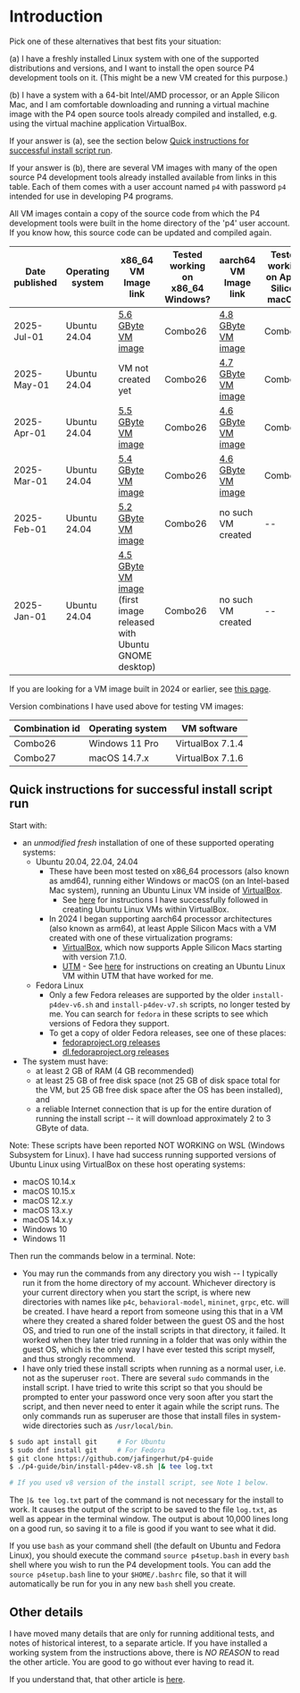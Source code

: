 # Introduction

Pick one of these alternatives that best fits your situation:

(a) I have a freshly installed Linux system with one of the supported
    distributions and versions, and I want to install the open source
    P4 development tools on it.  (This might be a new VM created for
    this purpose.)

(b) I have a system with a 64-bit Intel/AMD processor, or an Apple
    Silicon Mac, and I am comfortable downloading and running a
    virtual machine image with the P4 open source tools already
    compiled and installed, e.g. using the virtual machine application
    VirtualBox.

If your answer is (a), see the section below [Quick instructions for
successful install script
run](#quick-instructions-for-successful-install-script-run).

If your answer is (b), there are several VM images with many of the
open source P4 development tools already installed available from
links in this table.  Each of them comes with a user account named
`p4` with password `p4` intended for use in developing P4 programs.

All VM images contain a copy of the source code from which the P4
development tools were built in the home directory of the 'p4'
user account.  If you know how, this source code can be updated and
compiled again.

| Date published | Operating system | x86_64 VM Image link | Tested working on x86_64 Windows? | aarch64 VM Image link | Tested working on Apple Silicon macOS? |
| -------------- | ---------------- | -------------------- | --------------------- | ------------------------ | -------------------------- |
| 2025-Jul-01 | Ubuntu 24.04 | [5.6 GByte VM image](https://drive.google.com/file/d/1MIhUZykmqBAcUQ7hBlaNHoNthvVta2lb/view?usp=sharing) | Combo26 | [4.8 GByte VM image](https://drive.google.com/file/d/1dyJBk6ujtv3Ypz3amAxLDJBjVNOcXSho/view?usp=sharing) | Combo27 |
| 2025-May-01 | Ubuntu 24.04 | VM not created yet | Combo26 | [4.7 GByte VM image](https://drive.google.com/file/d/1AR976xoVN2pfjAqcthSq_PH7BKNrG79d/view?usp=sharing) | Combo27 |
| 2025-Apr-01 | Ubuntu 24.04 | [5.5 GByte VM image](https://drive.google.com/file/d/1tWOKZtqNDKzk928f0b7rjje8nRHXk02c/view?usp=sharing) | Combo26 | [4.6 GByte VM image](https://drive.google.com/file/d/1SMs7AORZMwWUF9niGFBanqtKjDkSUsaV/view?usp=sharing) | Combo27 |
| 2025-Mar-01 | Ubuntu 24.04 | [5.4 GByte VM image](https://drive.google.com/file/d/1Khfsugub0Ar_eI-uxBsswbbnJMIcNZ4k/view?usp=sharing) | Combo26 | [4.6 GByte VM image](https://drive.google.com/file/d/1Joky3wfAyA0zz9GqCdNhjGA9eVRr2Ibe/view?usp=sharing) | Combo27 |
| 2025-Feb-01 | Ubuntu 24.04 | [5.2 GByte VM image](https://drive.google.com/file/d/13_D4c3WWilJKPjyioOM7Ie5ZFXV-xT4S/view?usp=sharing) | Combo26 | no such VM created | -- |
| 2025-Jan-01 | Ubuntu 24.04 | [4.5 GByte VM image](https://drive.google.com/file/d/14DI0Ovnn2eo3boFewWHg83xnhtF1jKjK/view?usp=sharing) (first image released with Ubuntu GNOME desktop) | Combo26 | no such VM created | -- |

If you are looking for a VM image built in 2024 or earlier, see [this
page](older-images.md).

Version combinations I have used above for testing VM images:

| Combination id | Operating system | VM software |
| -------------- | ---------------- | ----------- |
| Combo26 | Windows 11 Pro | VirtualBox 7.1.4 |
| Combo27 | macOS 14.7.x | VirtualBox 7.1.6 |


## Quick instructions for successful install script run

Start with:

+ an _unmodified_ _fresh_ installation of one of these supported
  operating systems:
  + Ubuntu 20.04, 22.04, 24.04
    + These have been most tested on x86_64 processors (also known as
      amd64), running either Windows or macOS (on an Intel-based Mac
      system), running an Ubuntu Linux VM inside of
      [VirtualBox](https://www.virtualbox.org).
      + See
        [here](https://github.com/jafingerhut/jafingerhut.github.com/blob/master/notes/macos-virtualbox-ubuntu-install-notes.md)
        for instructions I have successfully followed in creating
        Ubuntu Linux VMs within VirtualBox.
    + In 2024 I began supporting aarch64 processor architectures (also
      known as arm64), at least Apple Silicon Macs with a VM created
      with one of these virtualization programs:
      + [VirtualBox](https://www.virtualbox.org), which now supports
        Apple Silicon Macs starting with version 7.1.0.
      + [UTM](https://mac.getutm.app) - See
        [here](https://github.com/jafingerhut/jafingerhut.github.com/blob/master/notes/macos-utm-notes.md)
        for instructions on creating an Ubuntu Linux VM within UTM
        that have worked for me.
  + Fedora Linux
    + Only a few Fedora releases are supported by the older
      `install-p4dev-v6.sh` and `install-p4dev-v7.sh` scripts, no
      longer tested by me.  You can search for `fedora` in these
      scripts to see which versions of Fedora they support.
    + To get a copy of older Fedora releases, see one of these places:
      + [fedoraproject.org releases](https://archives.fedoraproject.org/pub/archive/fedora/linux/releases)
	  + [dl.fedoraproject.org releases](https://dl.fedoraproject.org/pub/fedora/linux/releases/)
+ The system must have:
  + at least 2 GB of RAM (4 GB recommended)
  + at least 25 GB of free disk space (not 25 GB of disk space total
    for the VM, but 25 GB free disk space after the OS has been
    installed), and
  + a reliable Internet connection that is up for the entire duration
    of running the install script -- it will download approximately 2
    to 3 GByte of data.

Note: These scripts have been reported NOT WORKING on WSL (Windows
Subsystem for Linux).  I have had success running supported versions
of Ubuntu Linux using VirtualBox on these host operating systems:

+ macOS 10.14.x
+ macOS 10.15.x
+ macOS 12.x.y
+ macOS 13.x.y
+ macOS 14.x.y
+ Windows 10
+ Windows 11

Then run the commands below in a terminal.  Note:
+ You may run the commands from any directory you wish -- I typically
  run it from the home directory of my account.  Whichever directory
  is your current directory when you start the script, is where new
  directories with names like `p4c`, `behavioral-model`, `mininet`,
  `grpc`, etc. will be created.  I have heard a report from someone
  using this that in a VM where they created a shared folder between
  the guest OS and the host OS, and tried to run one of the install
  scripts in that directory, it failed.  It worked when they later
  tried running in a folder that was only within the guest OS,
  which is the only way I have ever tested this script myself, and
  thus strongly recommend.
+ I have only tried these install scripts when running as a normal
  user, i.e. not as the superuser `root`.  There are several `sudo`
  commands in the install script.  I have tried to write this script
  so that you should be prompted to enter your password once very soon
  after you start the script, and then never need to enter it again
  while the script runs.  The only commands run as superuser are those
  that install files in system-wide directories such as
  `/usr/local/bin`.

```bash
$ sudo apt install git     # For Ubuntu
$ sudo dnf install git     # For Fedora
$ git clone https://github.com/jafingerhut/p4-guide
$ ./p4-guide/bin/install-p4dev-v8.sh |& tee log.txt

# If you used v8 version of the install script, see Note 1 below.
```

The `|& tee log.txt` part of the command is not necessary for the
install to work.  It causes the output of the script to be saved to
the file `log.txt`, as well as appear in the terminal window.  The
output is about 10,000 lines long on a good run, so saving it to a
file is good if you want to see what it did.

If you use `bash` as your command shell (the default on Ubuntu and
Fedora Linux), you should execute the command `source p4setup.bash` in
every `bash` shell where you wish to run the P4 development tools.
You can add the `source p4setup.bash` line to your `$HOME/.bashrc`
file, so that it will automatically be run for you in any new `bash`
shell you create.


## Other details

I have moved many details that are only for running additional tests,
and notes of historical interest, to a separate article.  If you have
installed a working system from the instructions above, there is _NO
REASON_ to read the other article.  You are good to go without ever
having to read it.

If you understand that, that other article is
[here](testing-history-and-other-details.md).


